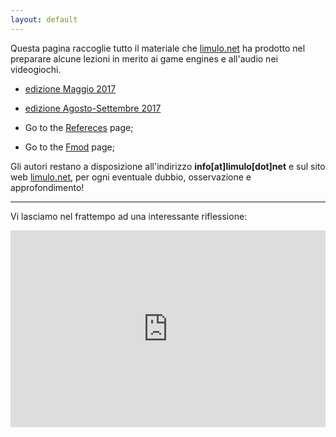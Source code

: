 ```yaml
---
layout: default
---
```


Questa pagina raccoglie tutto il materiale che [limulo.net](http://limulo.net) ha prodotto nel preparare alcune lezioni in merito ai game engines e all'audio nei videogiochi.

* [edizione Maggio 2017](ed-maggio-2017)
* [edizione Agosto-Settembre 2017](ed-agosto-settembre-2017)

* Go to the [Refereces](references) page;
* Go to the [Fmod](fmod) page;

Gli autori restano a disposizione all'indirizzo **info[at]limulo[dot]net** e sul sito web [limulo.net](http://www.limulo.net/), per ogni eventuale dubbio, osservazione e approfondimento!

---

Vi lasciamo nel frattempo ad una interessante riflessione:

<iframe width="100%" height="315" src="https://www.youtube.com/embed/Zctp972y_Eg" frameborder="0" allowfullscreen></iframe>
